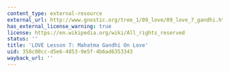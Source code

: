 ```yaml
---
content_type: external-resource
external_url: http://www.gnostic.org/tree_1/09_love/09_love_7_gandhi.htm
has_external_license_warning: true
license: https://en.wikipedia.org/wiki/All_rights_reserved
status: ''
title: 'LOVE Lesson 7: Mahatma Gandhi On Love'
uid: 358c00cc-d5e6-4853-9e5f-4b6ad6353343
wayback_url: ''
---
```

